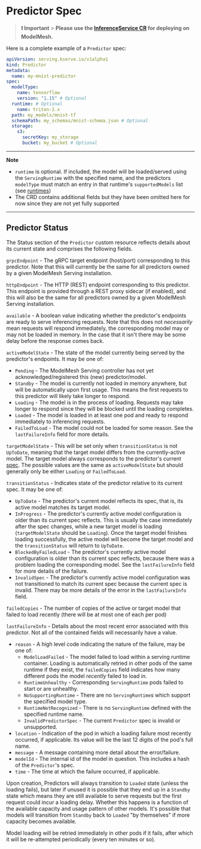 # Predictor Spec

> **:exclamation: Important** > **Please use the [InferenceService CR](./inferenceservice-cr.md) for deploying on ModelMesh.**

Here is a complete example of a `Predictor` spec:

```yaml
apiVersion: serving.kserve.io/v1alpha1
kind: Predictor
metadata:
  name: my-mnist-predictor
spec:
  modelType:
    name: tensorflow
    version: "1.15" # Optional
  runtime: # Optional
    name: triton-2.x
  path: my_models/mnist-tf
  schemaPath: my_schemas/mnist-schema.json # Optional
  storage:
    s3:
      secretKey: my_storage
      bucket: my_bucket # Optional
```

---

**Note**

- `runtime` is optional. If included, the model will be loaded/served using the `ServingRuntime` with the specified name, and the predictors `modelType` must match an entry in that runtime's `supportedModels` list (see [runtimes](../runtimes/))
- The CRD contains additional fields but they have been omitted here for now since they are not yet fully supported

---

## Predictor Status

The Status section of the `Predictor` custom resource reflects details about its current state and comprises the following fields.

`grpcEndpoint` - The gRPC target endpoint (host/port) corresponding to this predictor. Note that this will currently be the same for all predictors owned by a given ModelMesh Serving installation.

`httpEndpoint` - The HTTP (REST) endpoint corresponding to this predictor. This endpoint is provided through a REST proxy sidecar (if enabled), and this will also be the same for all predictors owned by a given ModelMesh Serving installation.

`available` - A boolean value indicating whether the predictor's endpoints are ready to serve inferencing requests. Note that this does not _necessarily_ mean requests will respond immediately, the corresponding model may or may not be loaded in memory. In the case that it isn't there may be some delay before the response comes back.

`activeModelState` - The state of the model currently being served by the predictor's endpoints. It may be one of:

- `Pending` - The ModelMesh Serving controller has not yet acknowledged/registered this (new) predictor/model.
- `Standby` - The model is currently not loaded in memory anywhere, but will be automatically upon first usage. This means the first requests to this predictor will likely take longer to respond.
- `Loading` - The model is in the process of loading. Requests may take longer to respond since they will be blocked until the loading completes.
- `Loaded` - The model is loaded in at least one pod and ready to respond immediately to inferencing requests.
- `FailedToLoad` - The model could not be loaded for some reason. See the `lastFailureInfo` field for more details.

`targetModelState` - This will be set only when `transitionStatus` is not `UpToDate`, meaning that the target model differs from the currently-active model. The target model always corresponds to the predictor's current [spec](#predictor-spec). The possible values are the same as `activeModelState` but should generally only be either `Loading` or `FailedToLoad`.

`transitionStatus` - Indicates state of the predictor relative to its current spec. It may be one of:

- `UpToDate` - The predictor's current model reflects its spec, that is, its active model matches its target model.
- `InProgress` - The predictor's currently active model configuration is older than its current spec reflects. This is usually the case immediately after the spec changes, while a new target model is loading (`targetModelState` should be `Loading`). Once the target model finishes loading successfully, the active model will become the target model and the `transitionStatus` will return to `UpToDate`.
- `BlockedByFailedLoad` - The predictor's currently active model configuration is older than its current spec reflects, because there was a problem loading the corresponding model. See the `lastFailureInfo` field for more details of the failure.
- `InvalidSpec` - The predictor's currently active model configuration was not transitioned to match its current spec because the current spec is invalid. There may be more details of the error in the `lastFailureInfo` field.

`failedCopies` - The number of copies of the active or target model that failed to load recently (there will be at most one of each per pod)

`lastFailureInfo` - Details about the most recent error associated with this predictor. Not all of the contained fields will necessarily have a value.

- `reason` - A high level code indicating the nature of the failure, may be one of:
  - `ModelLoadFailed` - The model failed to load within a serving runtime container. Loading is automatically retried in other pods of the same runtime if they exist, the `failedCopies` field indicates how many different pods the model _recently_ failed to load in.
  - `RuntimeUnhealthy` - Corresponding `ServingRuntime` pods failed to start or are unhealthy.
  - `NoSupportingRuntime` - There are no `ServingRuntime`s which support the specified model type.
  - `RuntimeNotRecognized` - There is no `ServingRuntime` defined with the specified runtime name.
  - `InvalidPredictorSpec` - The current `Predictor` spec is invalid or unsupported.
- `location` - Indication of the pod in which a loading failure most recently occurred, if applicable. Its value will be the last 12 digits of the pod's full name.
- `message` - A message containing more detail about the error/failure.
- `modelId` - The internal id of the model in question. This includes a hash of the `Predictor`'s spec.
- `time` - The time at which the failure occurred, if applicable.

Upon creation, Predictors will always transition to `Loaded` state (unless the loading fails), but later if unused it is possible that they end up in a `Standby` state which means they are still available to serve requests but the first request could incur a loading delay. Whether this happens is a function of the available capacity and usage pattern of other models. It's possible that models will transition from `Standby` back to `Loaded` "by themselves" if more capacity becomes available.

Model loading will be retried immediately in other pods if it fails, after which it will be re-attempted periodically (every ten minutes or so).
